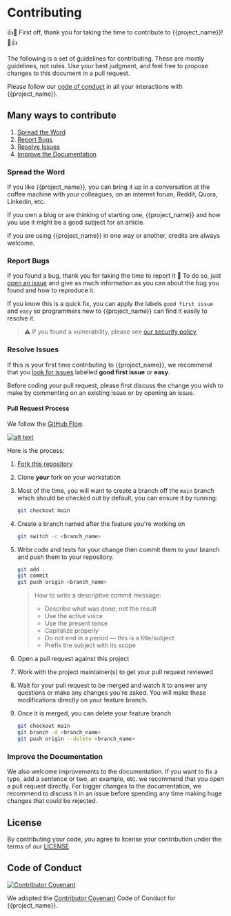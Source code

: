 # Contributing

👍🎉 First off, thank you for taking the time to contribute to {{project_name}}! 🎉👍

The following is a set of guidelines for contributing.
These are mostly guidelines, not rules. Use your best judgment, and feel free to propose changes to this document in a pull request.

Please follow our [code of conduct](CODE_OF_CONDUCT.md) in all your interactions with {{project_name}}.

## Many ways to contribute

1. [Spread the Word](#spread-the-word)
2. [Report Bugs](#report-bugs)
3. [Resolve Issues](#resolve-issues)
4. [Improve the Documentation](#improve-the-documentation)

### Spread the Word

If you like {{project_name}}, you can bring it up in a conversation at the coffee machine with your colleagues, on an internet forum, Reddit, Quora, Linkedin, etc.

If you own a blog or are thinking of starting one, {{project_name}} and how you use it might be a good subject for an article.

If you are using {{project_name}} in one way or another, credits are always welcome.

### Report Bugs

If you found a bug, thank you for taking the time to report it 🙏
To do so, just [open an issue](https://github.com/{{repo_owner}}/{{repo_name}}/issues/new?template=bug_report.yaml) and give as much information as you can about the bug you found and how to reproduce it.

If you know this is a quick fix, you can apply the labels `good first issue` and `easy` so programmers new to {{project_name}} can find it easily to resolve it.

> ⚠️ If you found a vulnerability, please see [our security policy](SECURITY.md)

### Resolve Issues

If this is your first time contributing to {{project_name}}, we recommend that you [look for issues](https://github.com/{{repo_owner}}/{{repo_name}}/issues?q=is%3Aopen+label%3A"good+first+issue"+label%3A"easy") labelled **good first issue** or **easy**.

Before coding your pull request, please first discuss the change you wish to make by commenting on an existing issue or by opening an issue.

#### Pull Request Process

We follow the [GitHub Flow](https://guides.github.com/introduction/flow/).

[![alt text](img/gitflow.png "GitHub Flow")](https://guides.github.com/pdfs/githubflow-online.pdf)

Here is the process:

1. [Fork this repository](https://github.com/{{repo_owner}}/{{repo_name}}/fork)

2. Clone **your** fork on your workstation

3. Most of the time, you will want to create a branch off the `main` branch which should be checked out by default, you can ensure it by running:

   ```sh
   git checkout main
   ```

4. Create a branch named after the feature you're working on

   ```sh
   git switch -c <branch_name>
   ```

5. Write code and tests for your change then commit them to your branch and push them to your repository.

   ```sh
   git add .
   git commit
   git push origin <branch_name>
   ```

   > How to write a descriptive commit message:
   >
   > - Describe what was done; not the result
   > - Use the active voice
   > - Use the present tense
   > - Capitalize properly
   > - Do not end in a period — this is a title/subject
   > - Prefix the subject with its scope
   >

6. Open a pull request against this project

7. Work with the project maintainer(s) to get your pull request reviewed

8. Wait for your pull request to be merged and watch it to answer any questions or make any changes you're asked. You will make these modifications directly on your feature branch.

9. Once it is merged, you can delete your feature branch

   ```sh
   git checkout main
   git branch -d <branch_name>
   git push origin --delete <branch_name>
   ```

### Improve the Documentation

We also welcome improvements to the documentation. If you want to fix a typo, add a sentence or two, an example, etc. we recommend that you open a pull request directly. For bigger changes to the documentation, we recommend to discuss it in an issue before spending any time making huge changes that could be rejected.

## License

By contributing your code, you agree to license your contribution under the terms of our [LICENSE](../LICENSE)

## Code of Conduct

[![Contributor Covenant](https://img.shields.io/badge/Contributor%20Covenant-2.1-4baaaa.svg?style=flat-square)](CODE_OF_CONDUCT.md)

We adopted the [Contributor Covenant](https://www.contributor-covenant.org/) Code of Conduct for {{project_name}}.
